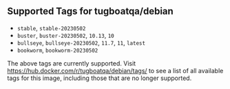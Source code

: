 ## Supported Tags for tugboatqa/debian

* `stable`, `stable-20230502`
* `buster`, `buster-20230502`, `10.13`, `10`
* `bullseye`, `bullseye-20230502`, `11.7`, `11`, `latest`
* `bookworm`, `bookworm-20230502`

The above tags are currently supported. Visit https://hub.docker.com/r/tugboatqa/debian/tags/ to see a list of all available tags for this image, including those that are no longer supported.
